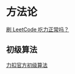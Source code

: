 # 方法论

[刷 LeetCode 吃力正常吗？](https://www.zhihu.com/question/31092580)

## 初级算法

[力扣官方初级算法](https://leetcode-cn.com/explore/interview/card/top-interview-questions-easy/)
